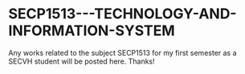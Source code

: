 # SECP1513---TECHNOLOGY-AND-INFORMATION-SYSTEM
Any works related to the subject SECP1513 for my first semester as a SECVH student will be posted here. Thanks!
